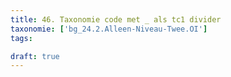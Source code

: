 ```yaml
---
title: 46. Taxonomie code met _ als tc1 divider
taxonomie: ['bg_24.2.Alleen-Niveau-Twee.OI']
tags:

draft: true 
---
```

